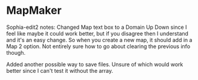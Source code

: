 # MapMaker

Sophia-edit2 notes:
Changed Map text box to a Domain Up Down since I feel like maybe it could work better, but if you disagree then I understand and it's an easy change. So when you create a new map, it should add in a Map 2 option. Not entirely sure how to go about clearing the previous info though.

Added another possible way to save files. Unsure of which would work better since I can't test it without the array.
